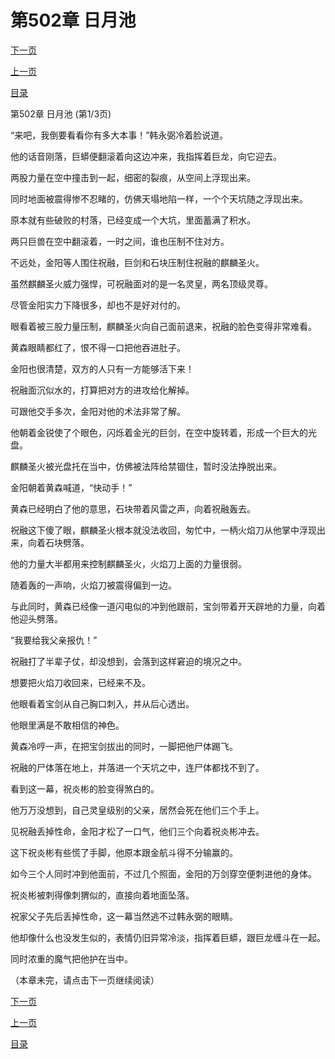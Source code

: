 <h1>第502章    日月池</h1>
            <div><p><a href="./1504_%E7%AC%AC502%E7%AB%A0_%E6%97%A5%E6%9C%88%E6%B1%A0.md">下一页</a></p><p><a href="./1502_%E7%AC%AC501%E7%AB%A0_%E7%BB%9D%E4%B8%8D%E4%BD%8E%E5%A4%B4.md">上一页</a></p><p><a href="../">目录</a></p></div>
            <div><p>第502章    日月池 (第1/3页)</p><p>“来吧，我倒要看看你有多大本事！”韩永弼冷着脸说道。</p><p>他的话音刚落，巨蟒便翻滚着向这边冲来，我指挥着巨龙，向它迎去。</p><p>两股力量在空中撞击到一起，细密的裂痕，从空间上浮现出来。</p><p>同时地面被震得惨不忍睹的，仿佛天塌地陷一样，一个个天坑随之浮现出来。</p><p>原本就有些破败的村落，已经变成一个大坑，里面蓄满了积水。</p><p>两只巨兽在空中翻滚着，一时之间，谁也压制不住对方。</p><p>不远处，金阳等人围住祝融，巨剑和石块压制住祝融的麒麟圣火。</p><p>虽然麒麟圣火威力强悍，可祝融面对的是一名灵皇，两名顶级灵尊。</p><p>尽管金阳实力下降很多，却也不是好对付的。</p><p>眼看着被三股力量压制，麒麟圣火向自己面前退来，祝融的脸色变得非常难看。</p><p>黄森眼睛都红了，恨不得一口把他吞进肚子。</p><p>金阳也很清楚，双方的人只有一方能够活下来！</p><p>祝融面沉似水的，打算把对方的进攻给化解掉。</p><p>可跟他交手多次，金阳对他的术法非常了解。</p><p>他朝着金锐使了个眼色，闪烁着金光的巨剑，在空中旋转着，形成一个巨大的光盘。</p><p>麒麟圣火被光盘托在当中，仿佛被法阵给禁锢住，暂时没法挣脱出来。</p><p>金阳朝着黄森喊道，“快动手！”</p><p>黄森已经明白了他的意思，石块带着风雷之声，向着祝融轰去。</p><p>祝融这下傻了眼，麒麟圣火根本就没法收回，匆忙中，一柄火焰刀从他掌中浮现出来，向着石块劈落。</p><p>他的力量大半都用来控制麒麟圣火，火焰刀上面的力量很弱。</p><p>随着轰的一声响，火焰刀被震得偏到一边。</p><p>与此同时，黄森已经像一道闪电似的冲到他跟前，宝剑带着开天辟地的力量，向着他迎头劈落。</p><p>“我要给我父亲报仇！”</p><p>祝融打了半辈子仗，却没想到，会落到这样窘迫的境况之中。</p><p>想要把火焰刀收回来，已经来不及。</p><p>他眼看着宝剑从自己胸口刺入，并从后心透出。</p><p>他眼里满是不敢相信的神色。</p><p>黄森冷哼一声，在把宝剑拔出的同时，一脚把他尸体踢飞。</p><p>祝融的尸体落在地上，并落进一个天坑之中，连尸体都找不到了。</p><p>看到这一幕，祝炎彬的脸变得煞白的。</p><p>他万万没想到，自己灵皇级别的父亲，居然会死在他们三个手上。</p><p>见祝融丢掉性命，金阳才松了一口气，他们三个向着祝炎彬冲去。</p><p>这下祝炎彬有些慌了手脚，他原本跟金航斗得不分输赢的。</p><p>如今三个人同时冲到他面前，不过几个照面，金阳的万剑穿空便刺进他的身体。</p><p>祝炎彬被刺得像刺猬似的，直接向着地面坠落。</p><p>祝家父子先后丢掉性命，这一幕当然逃不过韩永弼的眼睛。</p><p>他却像什么也没发生似的，表情仍旧异常冷淡，指挥着巨蟒，跟巨龙缠斗在一起。</p><p>同时浓重的魔气把他护在当中。</p><p>（本章未完，请点击下一页继续阅读）</p></div>
            <div><p><a href="./1504_%E7%AC%AC502%E7%AB%A0_%E6%97%A5%E6%9C%88%E6%B1%A0.md">下一页</a></p><p><a href="./1502_%E7%AC%AC501%E7%AB%A0_%E7%BB%9D%E4%B8%8D%E4%BD%8E%E5%A4%B4.md">上一页</a></p><p><a href="../">目录</a></p></div>